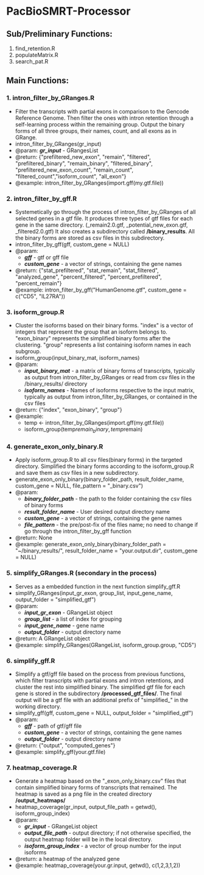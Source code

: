# PacBioSMRT-Processor

## Sub/Preliminary Functions: <br />
1. find_retention.R <br />
2. populateMatrix.R <br />
3. search_pat.R <br />

## Main Functions:<br />
### 1. intron_filter_by_GRanges.R <br />
- Filter the transcripts with partial exons in comparison to the Gencode Reference Genome. Then filter the ones with intron retention through a self-learning process within the remaining group. Output the binary forms of all three groups, their names, count, and all exons as in GRange.
- intron_filter_by_GRanges(gr_input)
- @param: **_gr_input_** - GRangesList
- @return: {"prefiltered_new_exon", "remain", "filtered", "prefiltered_binary", "remain_binary", "filtered_binary",
       "prefiltered_new_exon_count", "remain_count", "filtered_count","isoform_count", "all_exon"}
- @example: intron_filter_by_GRanges(import.gff(my.gtf.file))

### 2. intron_filter_by_gff.R <br />
- Systemetically go through the process of intron_filter_by_GRanges of all selected genes in a gtf file. It produces three types of gtf files for each gene in the same directory. (_remain2.0.gtf, _potential_new_exon.gtf, _filtered2.0.gtf) It also creates a subdirectory called **/binary_results**. All the binary forms are stored as csv files in this subdirectory.
- intron_filter_by_gff(gff, custom_gene = NULL)
- @param: 
  - **_gff_** - gtf or gff file
  - **_custom_gene_** - a vector of strings, containing the gene names
- @return: {"stat_prefiltered", "stat_remain", "stat_filtered",
       "analyzed_gene", "percent_filtered",
       "percent_prefiltered", "percent_remain"}
- @example: intron_filter_by_gff("HumanGenome.gtf", custom_gene = c("CD5", "IL27RA"))

### 3. isoform_group.R <br />
- Cluster the isoforms based on their binary forms. "index" is a vector of integers that represent the group that an isoform belongs to. "exon_binary" represents the simplified binary forms after the clustering. "group" represents a list containing isoform names in each subgroup. 
- isoform_group(input_binary_mat, isoform_names)
- @param: 
  - **_input_binary_mat_** - a matrix of binary forms of transcripts, typically as output from intron_filter_by_GRanges or read from csv files in the /binary_results/ directory
  - **_isoform_names_** - Names of isoforms respective to the input matrix, typically as output from intron_filter_by_GRanges, or contained in the csv files
- @return: {"index", "exon_binary", "group"}
- @example: 
  - temp <- intron_filter_by_GRanges(import.gff(my.gtf.file))
  - isoform_group(temp$remain_binary, temp$remain)
  
### 4. generate_exon_only_binary.R <br />
- Apply isoform_group.R to all csv files(binary forms) in the targeted directory. Simplified the binary forms according to the isoform_group.R and save them as csv files in a new subdirectory.
- generate_exon_only_binary(binary_folder_path, result_folder_name, custom_gene = NULL, file_pattern = "_binary.csv")
- @param: 
  - **_binary_folder_path_** - the path to the folder containing the csv files of binary forms
  - **_result_folder_name_** - User desired output directory name
  - **_custom_gene_** - a vector of strings, containing the gene names
  - **_file_pattern_** - the pre/post-fix of the files name; no need to change if go through the intron_filter_by_gff function
- @return: None
- @example: generate_exon_only_binary(binary_folder_path = "~/binary_results/",
                          result_folder_name = "your.output.dir",
                          custom_gene = NULL)
 
### 5. simplify_GRanges.R (secondary in the process) <br />
- Serves as a embedded function in the next function simplify_gff.R
- simplify_GRanges(input_gr_exon, group_list, input_gene_name, output_folder = "simplified_gtf")
- @param: 
  - **_input_gr_exon_** - GRangeList object
  - **_group_list_** - a list of index for grouping
  - **_input_gene_name_** - gene name
  - **_output_folder_** - output directory name
- @return: A GRangeList object
- @example: simplify_GRanges(GRangeList, isoform_group.group, "CD5")

### 6. simplify_gff.R <br />
- Simplify a gtf/gff file based on the process from previous functions, which filter transcripts with partial exons and intron retentions, and cluster the rest into simplified binary. The simplified gtf file for each gene is stored in the subdirectory **/processed_gtf_files/**. The final output will be a gtf file with an additional prefix of "simplified_" in the working directory.
- simplify_gff(gff, custom_gene = NULL, output_folder = "simplified_gtf")
- @param: 
  - **_gff_** - path of gtf/gff file
  - **_custom_gene_** - a vector of strings, containing the gene names
  - **_output_folder_** - output directory name
- @return: {"output", "computed_genes"}
- @example: simplify_gff(your.gtf.file)

 ### 7. heatmap_coverage.R <br />
- Generate a heatmap based on the "_exon_only_binary.csv" files that contain simplified binary forms of transcripts that remained. The heatmap is saved as a png file in the created directory **/output_heatmaps/**
- heatmap_coverage(gr_input, output_file_path = getwd(), isoform_group_index)
- @param: 
  - **_gr_input_** - GRangeList object
  - **_output_file_path_** - output directory; if not otherwise specified, the output heatmap folder will be in the local directory.
  - **_isoform_group_index_** - a vector of group number for the input isoforms
- @return: a heatmap of the analyzed gene
- @example: heatmap_coverage(your.gr.input, getwd(), c(1,2,3,1,2))

